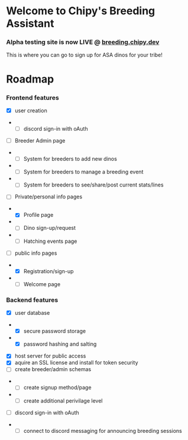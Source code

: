 # Welcome to Chipy's Breeding Assistant
### Alpha testing site is now LIVE @ [breeding.chipy.dev](https://breeding.chipy.dev)

This is where you can go to sign up for ASA dinos for your tribe!


# Roadmap

### Frontend features
- [X] user creation
- - [ ] discord sign-in with oAuth
- [ ] Breeder Admin page
- - [ ] System for breeders to add new dinos
- - [ ] System for breeders to manage a breeding event
- - [ ] System for breeders to see/share/post current stats/lines
- [ ] Private/personal info pages
- - [X] Profile page
- - [ ] Dino sign-up/request
- - [ ] Hatching events page
- [ ] public info pages
- - [X] Registration/sign-up
- - [ ] Welcome page

### Backend features
- [X] user database
- - [X] secure password storage
- - [X] password hashing and salting
- [X] host server for public access
- [X] aquire an SSL license and install for token security 
- [ ] create breeder/admin schemas
- - [ ] create signup method/page
- - [ ] create additional perivilage level
- [ ] discord sign-in with oAuth
- - [ ] connect to discord messaging for announcing breeding sessions
